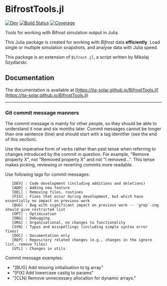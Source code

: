 # BifrostTools.jl

[![Dev](https://img.shields.io/badge/docs-dev-blue.svg)](https://ITA-Solar.github.io/BifrostTools.jl/dev/)
[![Build Status](https://github.com/ITA-Solar/BifrostTools.jl/actions/workflows/CI.yml/badge.svg?branch=develop)](https://github.com/ITA-Solar/BifrostTools.jl/actions/workflows/CI.yml?query=branch%3Adevelop)
[![Coverage](https://codecov.io/gh/ITA-Solar/BifrostTools.jl/branch/develop/graph/badge.svg)](https://codecov.io/gh/ITA-Solar/BifrostTools.jl)

Tools for working with Bifrost simulation output in Julia.

This Julia package is created for working with *Bifrost* data **efficiently**. 
Load single or multiple simulation snapshots, and analyse data with Julia speed. 

This package is an extension of `Bifrost.jl`, a script written by Mikolaj Szydlarski.

## Documentation
The documentation is available at [https://ita-solar.github.io/BifrostTools.jl](https://ita-solar.github.io/BifrostTools.jl)

___
### Git commit message manners
The commit message is mainly for other people, so they should be able to understand it now and six months later. Commit messages cannot be longer than one sentence (line) and should start with a tag identifier (see the end of this section).

Use the imperative form of verbs rather than past tense when referring to changes introduced by the commit in question. For example, "Remove property X", not "Removed property X" and not "I removed...". This tense makes picking, reviewing or reverting commits more readable.

Use following tags for commit messages:

       [DEV] : Code development (including additions and deletions)
       [ADD] : Adding new feature
       [DEL] : Removing files, routines
       [FIX] : Fixes that occur during development, but which have essentially no impact on previous work
       [BUG] : Bug with significant impact on previous work -- `grep`-ing should give restricted list
       [OPT] : Optimisation
       [DBG] : Debugging
       [ORG] : Organisational, no changes to functionality
       [SYN] : Typos and misspellings (including simple syntax error fixes)
       [DOC] : Documentation only
       [REP] : Repository related changes (e.g., changes in the ignore list, remove files)
       [UTL] : Changes in utils

Commit message examples:

* "[BUG] Add missing initialisation to tg array"
* "[FIX] Add lowercase castig to params"
* "[CLN] Remove unnecessary allocation for dynamic arrays."
